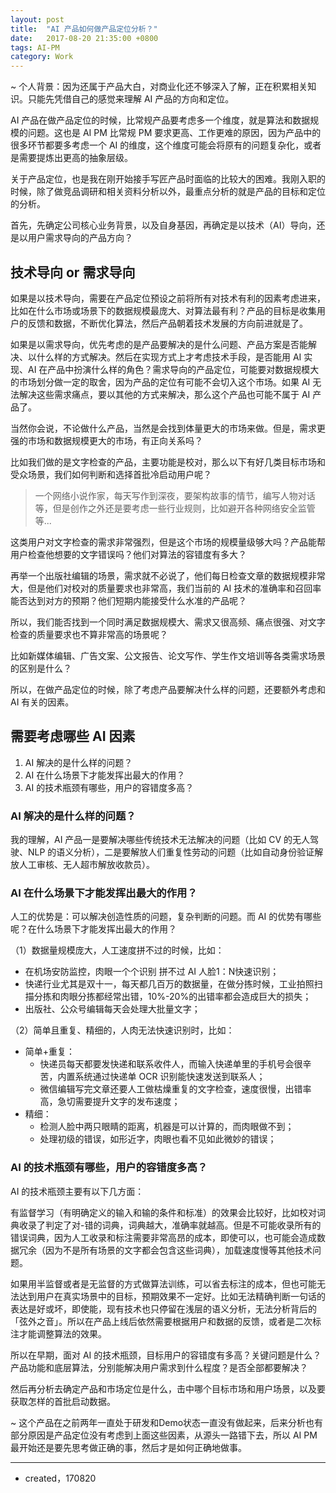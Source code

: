 ```yaml
---
layout: post
title:  "AI 产品如何做产品定位分析？"
date:   2017-08-20 21:35:00 +0800
tags: AI-PM
category: Work
---
```


~ 个人背景：因为还属于产品大白，对商业化还不够深入了解，正在积累相关知识。只能先凭借自己的感觉来理解 AI 产品的方向和定位。

AI 产品在做产品定位的时候，比常规产品要考虑多一个维度，就是算法和数据规模的问题。这也是 AI PM 比常规 PM 要求更高、工作更难的原因，因为产品中的很多环节都要多考虑一个 AI 的维度，这个维度可能会将原有的问题复杂化，或者是需要提炼出更高的抽象层级。

关于产品定位，也是我在刚开始接手写匠产品时面临的比较大的困难。我刚入职的时候，除了做竞品调研和相关资料分析以外，最重点分析的就是产品的目标和定位的分析。

首先，先确定公司核心业务背景，以及自身基因，再确定是以技术（AI）导向，还是以用户需求导向的产品方向？


## 技术导向 or 需求导向


如果是以技术导向，需要在产品定位预设之前将所有对技术有利的因素考虑进来，比如在什么市场或场景下的数据规模最庞大、对算法最有利？产品的目标是收集用户的反馈和数据，不断优化算法，然后产品朝着技术发展的方向前进就是了。

如果是以需求导向，优先考虑的是产品要解决的是什么问题、产品方案是否能解决、以什么样的方式解决。然后在实现方式上才考虑技术手段，是否能用 AI 实现、AI 在产品中扮演什么样的角色？需求导向的产品定位，可能要对数据规模大的市场划分做一定的取舍，因为产品的定位有可能不会切入这个市场。如果 AI 无法解决这些需求痛点，要以其他的方式来解决，那么这个产品也可能不属于 AI 产品了。

当然你会说，不论做什么产品，当然是会找到体量更大的市场来做。但是，需求更强的市场和数据规模更大的市场，有正向关系吗？

比如我们做的是文字检查的产品，主要功能是校对，那么以下有好几类目标市场和受众场景，我们如何判断和选择首批冷启动用户呢？

> 一个网络小说作家，每天写作到深夜，要架构故事的情节，编写人物对话等，但是创作之外还是要考虑一些行业规则，比如避开各种网络安全监管等... 

这类用户对文字检查的需求非常强烈，但是这个市场的规模量级够大吗？产品能帮用户检查他想要的文字错误吗？他们对算法的容错度有多大？

再举一个出版社编辑的场景，需求就不必说了，他们每日检查文章的数据规模非常大，但是他们对校对的质量要求也非常高，我们当前的 AI 技术的准确率和召回率能否达到对方的预期？他们短期内能接受什么水准的产品呢？


所以，我们能否找到一个同时满足数据规模大、需求又很高频、痛点很强、对文字检查的质量要求也不算非常高的场景呢？

比如新媒体编辑、广告文案、公文报告、论文写作、学生作文培训等各类需求场景的区别是什么？

所以，在做产品定位的时候，除了考虑产品要解决什么样的问题，还要额外考虑和 AI 有关的因素。

## 需要考虑哪些 AI 因素

1. AI 解决的是什么样的问题？
2. AI 在什么场景下才能发挥出最大的作用？
3. AI 的技术瓶颈有哪些，用户的容错度多高？


### AI 解决的是什么样的问题？

我的理解，AI 产品一是要解决哪些传统技术无法解决的问题（比如 CV 的无人驾驶、NLP 的语义分析），二是要解放人们重复性劳动的问题（比如自动身份验证解放人工审核、无人超市解放收款员）。

### AI 在什么场景下才能发挥出最大的作用？

人工的优势是：可以解决创造性质的问题，复杂判断的问题。而 AI 的优势有哪些呢？在什么场景下才能发挥出最大的作用？

（1）数据量规模庞大，人工速度拼不过的时候，比如：

- 在机场安防监控，肉眼一个个识别 拼不过 AI 人脸1：N快速识别；
- 快递行业尤其是双十一，每天都几百万的数据量，在做分拣时候，工业拍照扫描分拣和肉眼分拣都经常出错，10%-20%的出错率都会造成巨大的损失；
- 出版社、公众号编辑每天会处理大批量文字；

（2）简单且重复、精细的，人肉无法快速识别时，比如：

- 简单+重复：
	- 快递员每天都要发快递和联系收件人，而输入快递单里的手机号会很辛苦，内置系统通过快递单 OCR 识别能快速发送到联系人；
	- 微信编辑写完文章还要人工做枯燥重复的文字检查，速度很慢，出错率高，急切需要提升文字的发布速度；
- 精细：
	- 检测人脸中两只眼睛的距离，机器是可以计算的，而肉眼做不到；
	- 处理初级的错误，如形近字，肉眼也看不见如此微妙的错误；


### AI 的技术瓶颈有哪些，用户的容错度多高？


AI 的技术瓶颈主要有以下几方面：

有监督学习（有明确定义的输入和输的条件和标准）的效果会比较好，比如校对词典收录了判定了对-错的词典，词典越大，准确率就越高。但是不可能收录所有的错误词典，因为人工收录和标注需要非常高昂的成本，即使可以，也可能会造成数据冗余（因为不是所有场景的文字都会包含这些词典），加载速度慢等其他技术问题。

如果用半监督或者是无监督的方式做算法训练，可以省去标注的成本，但也可能无法达到用户在真实场景中的目标，预期效果不一定好。比如无法精确判断一句话的表达是好或坏，即使能，现有技术也只停留在浅层的语义分析，无法分析背后的「弦外之音」。所以在产品上线后依然需要根据用户和数据的反馈，或者是二次标注才能调整算法的效果。

所以在早期，面对 AI 的技术瓶颈，目标用户的容错度有多高？关键问题是什么？产品功能和底层算法，分别能解决用户需求到什么程度？是否全部都要解决？

然后再分析去确定产品和市场定位是什么，击中哪个目标市场和用户场景，以及要获取怎样的首批启动数据。

~ 这个产品在之前两年一直处于研发和Demo状态一直没有做起来，后来分析也有部分原因是产品定位没有考虑到上面这些因素，从源头一路错下去，所以 AI PM 最开始还是要先思考做正确的事，然后才是如何正确地做事。

---

- created，170820

